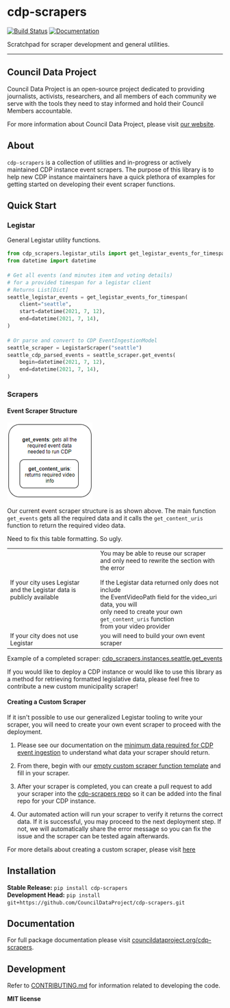 # cdp-scrapers

[![Build Status](https://github.com/CouncilDataProject/cdp-scrapers/workflows/Build%20Main/badge.svg)](https://github.com/CouncilDataProject/cdp-scrapers/actions)
[![Documentation](https://github.com/CouncilDataProject/cdp-scrapers/workflows/Documentation/badge.svg)](https://CouncilDataProject.github.io/cdp-scrapers/)

Scratchpad for scraper development and general utilities.

---

## Council Data Project

Council Data Project is an open-source project dedicated to providing journalists,
activists, researchers, and all members of each community we serve with the tools they
need to stay informed and hold their Council Members accountable.

For more information about Council Data Project, please visit
[our website](https://councildataproject.org/).

## About

`cdp-scrapers` is a collection of utilities and in-progress or actively maintained
CDP instance event scrapers. The purpose of this library is to help new CDP instance
maintainers have a quick plethora of examples for getting started on developing their
event scraper functions.

## Quick Start

### Legistar

General Legistar utility functions.

```python
from cdp_scrapers.legistar_utils import get_legistar_events_for_timespan, LegistarScraper
from datetime import datetime

# Get all events (and minutes item and voting details)
# for a provided timespan for a legistar client
# Returns List[Dict]
seattle_legistar_events = get_legistar_events_for_timespan(
    client="seattle",
    start=datetime(2021, 7, 12),
    end=datetime(2021, 7, 14),
)

# Or parse and convert to CDP EventIngestionModel
seattle_scraper = LegistarScraper("seattle")
seattle_cdp_parsed_events = seattle_scraper.get_events(
    begin=datetime(2021, 7, 12),
    end=datetime(2021, 7, 14),
)
```

### Scrapers

#### Event Scraper Structure

![get_events](./images/get_events.png)

Our current event scraper structure is as shown above. The main function `get_events` 
gets all the required data and it calls the `get_content_uris` function to return the 
required video data.

Need to fix this table formatting. So ugly.

|    |    |
|----|----|
|If your city uses Legistar<br>and the Legistar data is publicly available|You may be able to reuse our scraper<br>and only need to rewrite the section with the error<br><br>If the Legistar data returned only does not include<br>the EventVideoPath field for the video_uri data, you will<br>only need to create your own `get_content_uris` function<br>from your video provider|
|If your city does not use Legistar|you will need to build your own event scraper|

Example of a completed scraper: [cdp_scrapers.instances.seattle.get_events](https://councildataproject.org/cdp-scrapers/cdp_scrapers.instances.html#module-cdp_scrapers.instances.seattle)

If you would like to deploy a CDP instance or would like to use this library as a 
method for retrieving formatted legislative data, please feel free to contribute a new 
custom municipality scraper!

#### Creating a Custom Scraper

If it isn't possible to use our generalized Legistar tooling to write your scraper, 
you will need to create your own event scraper to proceed with the deployment.

1. Please see our documentation on the 
[minimum data required for CDP event ingestion](https://councildataproject.org/cdp-backend/ingestion_models.html) 
to understand what data your scraper should return.

2. From there, begin with our 
[empty custom scraper function template](https://councildataproject.org/cdp-scrapers/_modules/cdp_scrapers/instances/empty.html#get_events) 
and fill in your scraper.

3. After your scraper is completed, you can create a pull request to add your scraper 
into the [cdp-scrapers repo](https://github.com/CouncilDataProject/cdp-scrapers) 
so it can be added into the final repo for your CDP instance.

4. Our automated action will run your scraper to verify it returns the correct data. 
If it is successful, you may proceed to the next deployment step. If not, we will 
automatically share the error message so you can fix the issue and the scraper can be 
tested again afterwards.

For more details about creating a custom scraper, please visit [here](cdp_scrapers/README.md)

## Installation

**Stable Release:** `pip install cdp-scrapers`<br>
**Development Head:** `pip install git+https://github.com/CouncilDataProject/cdp-scrapers.git`

## Documentation

For full package documentation please visit [councildataproject.org/cdp-scrapers](https://councildataproject.org/cdp-scrapers).

## Development

Refer to [CONTRIBUTING.md](CONTRIBUTING.md) for information related to developing the code.

**MIT license**
